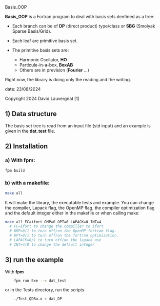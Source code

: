 Basis_OOP

**Basis_OOP** is a Fortran program to deal with basis sets denfined as a tree:

- Each branch can be of **DP** (direct product) type/class or **SBG** (Smolyak Sparse Basis/Grid).
- Each leaf are primitive basis set.

- The primitive basis sets are:
  - Harmonic Oscilator, **HO**
  - Particule-in-a-box, **BoxAB**
  - Others are in prevision (**Fourier** ...)


Right now, the library is doing only the reading and the writing.


date: 23/08/2024

  Copyright 2024 David Lauvergnat [1]


## 1) Data structure
The basis set tree is read from an input file (std input) and an example is given in the **dat_test** file.


## 2) Installation

### a) With fpm:

```bash
fpm build
```

### b) with a makefile:

```bash
make all
```

It will make the library, the executable tests and example.
You can change the compiler, Lapack flag, the OpenMP flag, the compiler optimization flag and the default integer either in the makefile or when calling make:

```bash
make all FC=ifort OMP=0 OPT=0 LAPACK=0 INT=4
  # FC=ifort to change the compiller to ifort
  # OMP=0/1 to turn off/on the OpenMP fortran flag.
  # OPT=0/1 to turn off/on the fortran optimization.
  # LAPACK=0/1 to turn off/on the lapack use
  # INT=4/8 to change the default integer
```

## 3) run the example

With **fpm**

```bash
    fpm run Exe --< dat_test
```

or in the Tests directory, run the scripts

```bash
    ./Test_QDBa.x < dat_DP
```

